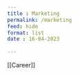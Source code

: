 ```yaml
---
title : Marketing
permalink: /marketing
feed: hide
format: list
date : 16-04-2023
 
---
```


[[Career]]


